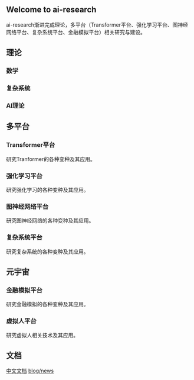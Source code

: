 ## Welcome to ai-research

ai-research渐进完成理论，多平台（Transformer平台、强化学习平台、图神经网络平台、复杂系统平台、金融模拟平台）相关研究与建设。

## 理论
### 数学

### 复杂系统

### AI理论

## 多平台
### Transformer平台

研究Tranformer的各种变种及其应用。

### 强化学习平台

研究强化学习的各种变种及其应用。

### 图神经网络平台

研究图神经网络的各种变种及其应用。

### 复杂系统平台

研究复杂系统的各种变种及其应用。

## 元宇宙
### 金融模拟平台

研究金融模拟的各种变种及其应用。

### 虚拟人平台
研究虚拟人相关技术及其应用。

## 文档

[中文文档](https://pony86-ai.readthedocs.io/)
[blog/news](https://pony86.github.io/)
